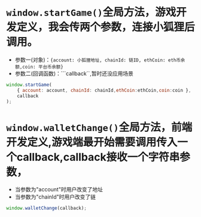 
# ```window.startGame()```全局方法，游戏开发定义，我会传两个参数，连接小狐狸后调用。
- 参数一(对象)：```{account: 小狐狸地址, chainId: 链ID, ethCoin: eth币余额,coin: 平台币余额}```
- 参数二(回调函数)：```callback``,暂时还没应用场景

```js
window.startGame(
    { account: account, chainId: chainId,ethCoin:ethCoin,coin:coin },
    callback
);
```


# ```window.walletChange()```全局方法，前端开发定义,游戏端最开始需要调用传入一个callback,callback接收一个字符串参数，
- 当参数为"account"时用户改变了地址
- 当参数为"chainId"时用户改变了链

```js
window.walletChange(callback);
```

